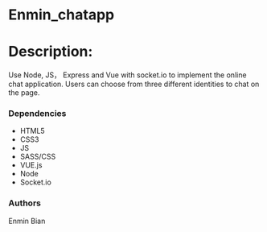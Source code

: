 # Enmin_chatapp

# Description:
Use Node, JS， Express and Vue with socket.io to implement the online chat application. Users can choose from three different identities to chat on the page.

### Dependencies
* HTML5
* CSS3
* JS
* SASS/CSS
* VUE.js
* Node
* Socket.io

### Authors
Enmin Bian
